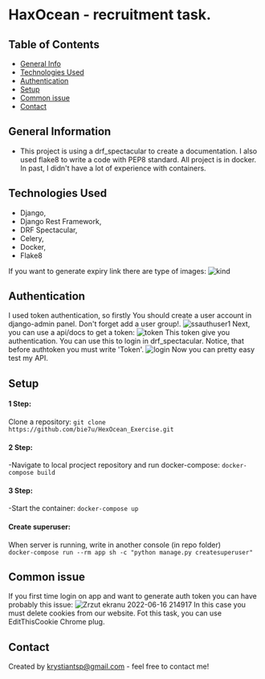 # HaxOcean - recruitment task.

## Table of Contents
* [General Info](#general-information)
* [Technologies Used](#technologies-used)
* [Authentication](#Authentication)
* [Setup](#setup)
* [Common issue](#common-issue)
* [Contact](#contact)
<!-- * [License](#license) -->


## General Information
- This project is using a drf_spectacular to create a documentation. I also used flake8 to write a code with PEP8 standard. All project is in docker. In past,
I didn't have a lot of experience with containers.


## Technologies Used
- Django,
- Django Rest Framework,
- DRF Spectacular,
- Celery,
- Docker,
- Flake8

If you want to generate expiry link there are type of images:
![kind](https://user-images.githubusercontent.com/83407728/174257588-8be0b1b8-e3a2-4b45-afa6-81b71e0f32e1.png)


## Authentication

I used token authentication, so firstly You should create a user account in django-admin panel. Don't forget add a user group!.
![ssauthuser1](https://user-images.githubusercontent.com/83407728/174156829-a555731b-aa56-497d-9c14-9c7cdb4ae784.png)
Next, you can use a api/docs to get a token:
![token](https://user-images.githubusercontent.com/83407728/174157200-4147b4d9-53f4-4fc3-a1f8-e307b53e522b.png)
This token give you authentication. You can use this to login in drf_spectacular. Notice, that before authtoken you must write 'Token'.
![login](https://user-images.githubusercontent.com/83407728/174157720-7aa12b88-7dd5-4ca6-8e15-97e499448ba5.png)
Now you can pretty easy test my API.


## Setup
#### 1 Step: 
Clone a repository: 
`git clone https://github.com/bie7u/HexOcean_Exercise.git` 
#### 2 Step: 
-Navigate to local procject repository and run docker-compose: 
`docker-compose build` 
#### 3 Step: 
-Start the container: 
`docker-compose up` 
#### Create superuser:
When server is running, write in another console (in repo folder) \
`docker-compose run --rm app sh -c "python manage.py createsuperuser"` 


## Common issue
If you first time login on app and want to generate auth token you can have probably this issue:
![Zrzut ekranu 2022-06-16 214917](https://user-images.githubusercontent.com/83407728/174158585-cc76f74f-1879-41b0-a610-bfa55bc1f84e.png)
In this case you must delete cookies from our website. Fot this task, you can use EditThisCookie Chrome plug.

## Contact
Created by [krystiantsp@gmail.com](krystiantsp@gmail.com) - feel free to contact me!
